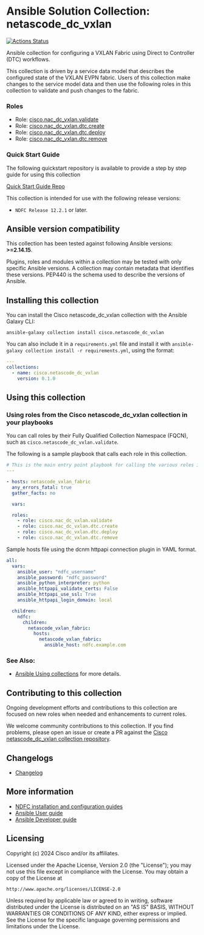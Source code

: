# Ansible Solution Collection:  netascode_dc_vxlan

[![Actions Status](https://github.com/netascode/ansible-dc-vxlan/workflows/CI/badge.svg)](https://github.com/netascode/ansible-dc-vxlan/actions)

Ansible collection for configuring a VXLAN Fabric using Direct to Controller (DTC) workflows.

This collection is driven by a service data model that describes the configured state of the VXLAN EVPN fabric.
Users of this collection make changes to the service model data and then use the following roles in this collection
to validate and push changes to the fabric.

### Roles

* Role: [cisco.nac_dc_vxlan.validate](https://github.com/netascode/ansible-dc-vxlan/blob/galaxy_prep/roles/validate/README.md)
* Role: [cisco.nac_dc_vxlan.dtc.create](https://github.com/netascode/ansible-dc-vxlan/blob/galaxy_prep/roles/dtc/create/README.md)
* Role: [cisco.nac_dc_vxlan.dtc.deploy](https://github.com/netascode/ansible-dc-vxlan/blob/galaxy_prep/roles/dtc/deploy/README.md)
* Role: [cisco.nac_dc_vxlan.dtc.remove](https://github.com/netascode/ansible-dc-vxlan/blob/galaxy_prep/roles/dtc/remove/README.md)


### Quick Start Guide

The following quickstart repository is available to provide a step by step guide for using this collection

[Quick Start Guide Repo](https://github.com/netascode/ansible-dc-vxlan-example)

This collection is intended for use with the following release versions:
  * `NDFC Release 12.2.1` or later.

<!--start requires_ansible-->
## Ansible version compatibility

This collection has been tested against following Ansible versions: **>=2.14.15**.

Plugins, roles and modules within a collection may be tested with only specific Ansible versions.
A collection may contain metadata that identifies these versions.
PEP440 is the schema used to describe the versions of Ansible.
<!--end requires_ansible-->

## Installing this collection

You can install the Cisco netascode_dc_vxlan collection with the Ansible Galaxy CLI:

    ansible-galaxy collection install cisco.netascode_dc_vxlan

You can also include it in a `requirements.yml` file and install it with `ansible-galaxy collection install -r requirements.yml`, using the format:

```yaml
---
collections:
  - name: cisco.netascode_dc_vxlan
    version: 0.1.0
```
## Using this collection


### Using roles from the Cisco netascode_dc_vxlan collection in your playbooks

You can call roles by their Fully Qualified Collection Namespace (FQCN), such as `cisco.netascode_dc_vxlan.validate`.

The following is a sample playbook that calls each role in this collection.

```yaml
# This is the main entry point playbook for calling the various roles in this collection.
---

- hosts: netascode_vxlan_fabric
  any_errors_fatal: true
  gather_facts: no

  vars:

  roles:
    - role: cisco.nac_dc_vxlan.validate
    - role: cisco.nac_dc_vxlan.dtc.create
    - role: cisco.nac_dc_vxlan.dtc.deploy
    - role: cisco.nac_dc_vxlan.dtc.remove
```

Sample hosts file using the dcnm httpapi connection plugin in YAML format.


```yaml
all:
  vars:
    ansible_user: "ndfc_username"
    ansible_password: "ndfc_password"
    ansible_python_interpreter: python
    ansible_httpapi_validate_certs: False
    ansible_httpapi_use_ssl: True
    ansible_httpapi_login_domain: local

  children:
    ndfc:
      children:
        netascode_vxlan_fabric:
          hosts:
            netascode_vxlan_fabric:
              ansible_host: ndfc.example.com
```

### See Also:

* [Ansible Using collections](https://docs.ansible.com/ansible/latest/user_guide/collections_using.html) for more details.

## Contributing to this collection

Ongoing development efforts and contributions to this collection are focused on new roles when needed and enhancements to current roles.

We welcome community contributions to this collection. If you find problems, please open an issue or create a PR against the [Cisco netascode_dc_vxlan collection repository](https://github.com/netascode/ansible-dc-vxlan/issues).

## Changelogs

* [Changelog](https://github.com/netascode/ansible-dc-vxlan/blob/galaxy_prep/CHANGELOG.rst)

## More information

- [NDFC installation and configuration guides](https://www.cisco.com/c/en/us/td/docs/dcn/ndfc/1201/installation/cisco-ndfc-install-and-upgrade-guide-1201.html)
- [Ansible User guide](https://docs.ansible.com/ansible/latest/user_guide/index.html)
- [Ansible Developer guide](https://docs.ansible.com/ansible/latest/dev_guide/index.html)

## Licensing

Copyright (c) 2024 Cisco and/or its affiliates.

Licensed under the Apache License, Version 2.0 (the "License");
you may not use this file except in compliance with the License.
You may obtain a copy of the License at

    http://www.apache.org/licenses/LICENSE-2.0

Unless required by applicable law or agreed to in writing, software
distributed under the License is distributed on an "AS IS" BASIS,
WITHOUT WARRANTIES OR CONDITIONS OF ANY KIND, either express or implied.
See the License for the specific language governing permissions and
limitations under the License.

